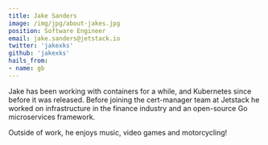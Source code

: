 ```yaml
---
title: Jake Sanders
image: /img/jpg/about-jakes.jpg
position: Software Engineer
email: jake.sanders@jetstack.io
twitter: 'jakexks'
github: 'jakexks'
hails_from:
- name: gb
---
```


Jake has been working with containers for a while, and Kubernetes since before it was released.
Before joining the cert-manager team at Jetstack he worked on infrastructure in the finance industry
and an open-source Go microservices framework.

Outside of work, he enjoys music, video games and motorcycling!
